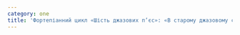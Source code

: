 ```yaml
---
category: one
title: 'Фортепіанний цикл «Шість джазових п’єс»: «В старому джазовому стилі»'
---
```


